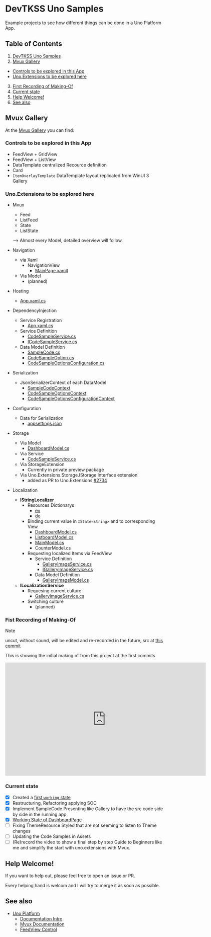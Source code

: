 # DevTKSS Uno Samples

Example projects to see how different things can be done in a Uno Platform App.

## Table of Contents
1. [DevTKSS Uno Samples](#devtkss-uno-samples)
2. [Mvux Gallery](#mvux-gallery)
  - [Controls to be explored in this App](#controls-to-be-explored-in-this-app)
  - [Uno.Extensions to be explored here](#unoextensions-to-be-explored-here)
3. [First Recording of Making-Of](#first-recording-of-making-of)
4. [Current state](#current-state)
5. [Help Welcome!](#help-welcome)
6. [See also](#see-also)

## Mvux Gallery

At the [Mvux Gallery](./src/DevTKSS.Uno.Samples/DevTKSS.Uno.Samples.MvuxGallery) you can find:  

### Controls to be explored in this App

- FeedView + GridView
- FeedView + ListView
- DataTemplate centralized Recource definition
- Card
- `ItemOverlayTemplate` DataTemplate layout replicated from WinUI 3 Gallery

### Uno.Extensions to be explored here

- Mvux
  - Feed
  - ListFeed
  - State
  - ListState

  --> Almost every Model, detailed overview will follow.

- Navigation
  - via Xaml
    - NavigationView
      - [MainPage.xaml](./src/DevTKSS.Uno.Samples/DevTKSS.Uno.Samples.MvuxGallery/Presentation/Views/MainPage.xaml#L1-L50))
  - Via Model
    - (planned)

- Hosting  
  - [App.xaml.cs](./src/DevTKSS.Uno.Samples/DevTKSS.Uno.Samples.MvuxGallery/App.xaml.cs#L21-L91)

- DependencyInjection
  - Service Registration
    - [App.xaml.cs](./src/DevTKSS.Uno.Samples/DevTKSS.Uno.Samples.MvuxGallery/App.xaml.cs#L69-L74)
  - Service Definition
    - [CodeSampleService.cs](./src/DevTKSS.Uno.Samples/DevTKSS.Uno.Samples.MvuxGallery/Models/CodeSamples/CodeSampleService.cs)
    - [ICodeSampleService.cs](./src/DevTKSS.Uno.Samples/DevTKSS.Uno.Samples.MvuxGallery/Models/CodeSamples/ICodeSampleService.cs)
  - Data Model Definition
    - [SampleCode.cs](./src/DevTKSS.Uno.Samples/DevTKSS.Uno.Samples.MvuxGallery/Models/CodeSamples/SampleCode.cs)
    - [CodeSampleOption.cs](./src/DevTKSS.Uno.Samples/DevTKSS.Uno.Samples.MvuxGallery/Models/CodeSamples/CodeSampleOption.cs)
    - [CodeSampleOptionsConfiguration.cs](./src/DevTKSS.Uno.Samples/DevTKSS.Uno.Samples.MvuxGallery/Models/CodeSamples/CodeSampleOptionsConfiguration.cs)

- Serialization
  - JsonSerializerContext of each DataModel
    - [SampleCodeContext](SampleCode.cs#L8-L11)
    - [CodeSampleOptionsContext](CodeSampleOptions.cs#L8-L11)
    - [CodeSampleOptionsConfigurationContext](CodeSampleOptionsConfiguration.cs#L6-L9)

- Configuration
  - Data for Serialization  
    - [appsettings.json](./src/DevTKSS.Uno.Samples/DevTKSS.Uno.Samples.MvuxGallery/appsettings.json)

- Storage
  - Via Model
    - [DashboardModel.cs](./src/DevTKSS.Uno.Samples/DevTKSS.Uno.Samples.MvuxGallery/Presentation/ViewModels/DashboardModel.cs#L55-L141)
  - Via Service
    - [CodeSampleService.cs](./src/DevTKSS.Uno.Samples/DevTKSS.Uno.Samples.MvuxGallery/Models/CodeSamples/CodeSampleService.cs)
  - Via StorageExtension
    - Currently in private preview package
  - Via Uno.Extensions.Storage.IStorage Interface extension
    - added as PR to Uno.Extensions [#2734](https://github.com/unoplatform/uno.extensions/pull/2734)

- Localization
  - **IStringLocalizer**
    - Resources Dictionarys
      - [en](./src/DevTKSS.Uno.Samples/DevTKSS.Uno.Samples.MvuxGallery/Strings/en/Resources.resw)
      - [de](./src/DevTKSS.Uno.Samples/DevTKSS.Uno.Samples.MvuxGallery/Strings/en/Resources.resw)
    - Binding current value in `IState<string>` and to corresponding View  
      - [DashboardModel.cs](./src/DevTKSS.Uno.Samples/DevTKSS.Uno.Samples.MvuxGallery/Presentation/ViewModels/DashboardModel.cs#L31)
      - [ListboardModel.cs](./src/DevTKSS.Uno.Samples/DevTKSS.Uno.Samples.MvuxGallery/Presentation/ViewModels/ListboardModel.cs#L33)
      - [MainModel.cs](./src/DevTKSS.Uno.Samples/DevTKSS.Uno.Samples.MvuxGallery/Presentation/ViewModels/MainModel.cs#L21)
      - CounterModel.cs  
    - Requesting localized Items via FeedView  
      - Service Definition  
        - [GalleryImageService.cs](./src/DevTKSS.Uno.Samples/DevTKSS.Uno.Samples.MvuxGallery/Models/GalleryImages/GalleryImageService.cs#L34-L66)
        - [IGalleryImageService.cs](./src/DevTKSS.Uno.Samples/DevTKSS.Uno.Samples.MvuxGallery/Models/GalleryImages/IGalleryImageService.cs#L6)
      - Data Model Definition  
        - [GalleryImageModel.cs](./src/DevTKSS.Uno.Samples/DevTKSS.Uno.Samples.MvuxGallery/Models/GalleryImages/GalleryImageModel.cs)
  - **ILocalizationService**
    - Requesing current culture  
      - [GalleryImageService.cs](./src/DevTKSS.Uno.Samples/DevTKSS.Uno.Samples.MvuxGallery/Models/GalleryImages/GalleryImageService.cs#L19-L30)
    - Switching culture  
      - (planned)  

### Fist Recording of Making-Of  

> [!NOTE]  
> uncut, without sound, will be edited and re-recorded in the future, src at [this commit](https://github.com/DevTKSS/DevTKSS.MvuxSampleApps/commit/8d13dcee8107324e747d828700cfd8fcf780ca37)  
>  
> This is showing the initial making of from this project at the first commits  

<iframe src="https://technischekonstruktion.sharepoint.com/_layouts/15/embed.aspx?UniqueId=8e4c435c-50fd-4d69-82ef-a9f5bc571dd7&embed=%7B%22ust%22%3Atrue%2C%22hv%22%3A%22CopyEmbedCode%22%7D&referrer=StreamWebApp&referrerScenario=EmbedDialog.Create" width="640" height="360" frameborder="0" scrolling="no" allowfullscreen title="Uno HotDesign App Making-Off.mp4"></iframe>  

### Current state  

- [x] Created a [first `working` state](https://github.com/DevTKSS/UnoHotDesignApp1/commit/9f6479fa37901a0478bbc9e1c3e92221223ce4d0)  
- [x] Restructuring, Refactoring applying SOC  
- [x] Implement SampleCode Presenting like Gallery to have the src code side by side in the running app  
 - [x] [Working State of DashboardPage](https://github.com/DevTKSS/UnoHotDesignApp1/commit/98fa25af8f23bb27c2dccac39d9248f3fc7254dd)  
 - [ ] Fixing ThemeResource Styled that are not seeming to listen to Theme changes  
 - [ ] Updating the Code Samples in Assets  
- [ ] (Re)record the video to show a final step by step Guide to Beginners like me and simplify the start with uno.extensions with Mvux.  

## Help Welcome!  

If you want to help out, please feel free to open an issue or PR.  

Every helping hand is welcom and I will try to merge it as soon as possible.  

## See also  

- [Uno Platform](https://platform.uno/)  
   - [Documentation Intro](https://platform.uno/docs/articles/intro.html)  
   - [Mvux Documentation](https://platform.uno/docs/articles/external/uno.extensions/doc/Learn/Mvux/Overview.html)  
   - [FeedView Control](https://platform.uno/docs/articles/external/uno.extensions/doc/Learn/Mvux/FeedView.html)
